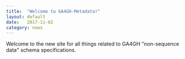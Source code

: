 ```yaml
---
title:  "Welcome to GA4GH-Metadata!"
layout: default
date:   2017-11-02
category: news
---
```


Welcome to the new site for all things related to GA4GH "non-sequence data" schema specifications.
